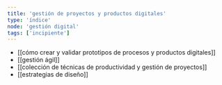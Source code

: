 ```yaml
---
title: 'gestión de proyectos y productos digitales'
type: 'índice'
node: 'gestión digital'
tags: ['incipiente']
---
```


- [[cómo crear y validar prototipos de procesos y productos digitales]]
- [[gestión ágil]]
- [[colección de técnicas de productividad y gestión de proyectos]]
- [[estrategias de diseño]]